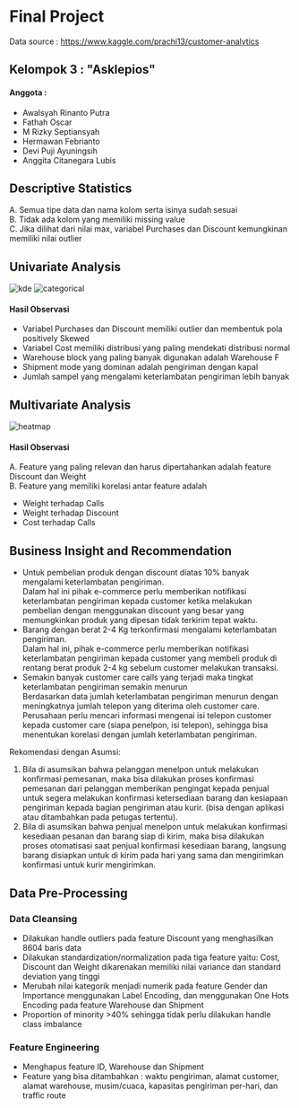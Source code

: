 # Final Project

Data source : https://www.kaggle.com/prachi13/customer-analytics

## Kelompok 3 : "Asklepios"
#### Anggota : 
- Awalsyah Rinanto Putra
- Fathah Oscar
- M Rizky Septiansyah
- Hermawan Febrianto
- Devi Puji Ayuningsih
- Anggita Citanegara Lubis
    
    
## Descriptive Statistics
A. Semua tipe data dan nama kolom serta isinya sudah sesuai <br>
B. Tidak ada kolom yang memiliki missing value <br>
C. Jika dilihat dari nilai max, variabel Purchases dan Discount kemungkinan memiliki nilai outlier


## Univariate Analysis
![kde](https://user-images.githubusercontent.com/116422996/198684631-8a1a8358-6737-4c38-bcf1-718f90170ae7.jpg)
![categorical](https://user-images.githubusercontent.com/116422996/198685064-87b541a2-a02c-4db9-b465-63e3da6d04a8.jpg)

#### Hasil Observasi  <br>
- Variabel Purchases dan Discount memiliki outlier dan membentuk pola positively Skewed
- Variabel Cost memiliki distribusi yang paling mendekati distribusi normal
- Warehouse block yang paling banyak digunakan adalah Warehouse F
- Shipment mode yang dominan adalah pengiriman dengan kapal
- Jumlah sampel yang mengalami keterlambatan pengiriman lebih banyak


## Multivariate Analysis
![heatmap](https://user-images.githubusercontent.com/116422996/198685212-05e9cebb-2b61-4105-99de-bff76598b4cf.jpg)

#### Hasil Observasi  <br>
A. Feature yang paling relevan dan harus dipertahankan adalah feature Discount dan Weight <br>
B. Feature yang memiliki korelasi antar feature adalah 
- Weight terhadap Calls
- Weight terhadap Discount
- Cost terhadap Calls


## Business Insight and Recommendation
- Untuk pembelian produk dengan discount diatas 10% banyak mengalami keterlambatan pengiriman. <br>
Dalam hal ini pihak e-commerce perlu memberikan notifikasi keterlambatan pengiriman kepada customer ketika melakukan pembelian dengan menggunakan discount yang besar yang memungkinkan produk yang dipesan tidak terkirim tepat waktu.
- Barang dengan berat 2-4 Kg terkonfirmasi mengalami keterlambatan pengiriman. <br>
Dalam hal ini, pihak e-commerce perlu memberikan notifikasi keterlambatan pengiriman kepada customer yang membeli produk di rentang berat produk 2-4 kg sebelum customer melakukan transaksi.
- Semakin banyak customer care calls yang terjadi maka tingkat keterlambatan pengiriman semakin menurun <br>
Berdasarkan data jumlah keterlambatan pengiriman menurun dengan meningkatnya jumlah telepon yang diterima oleh customer care.
Perusahaan perlu mencari informasi mengenai isi telepon customer kepada customer care (siapa penelpon, isi telepon), sehingga bisa menentukan korelasi dengan jumlah keterlambatan pengiriman.

Rekomendasi dengan Asumsi: 
1. Bila di asumsikan bahwa pelanggan menelpon untuk melakukan konfirmasi pemesanan, maka bisa dilakukan proses konfirmasi pemesanan dari pelanggan memberikan pengingat kepada penjual untuk segera melakukan konfirmasi ketersediaan barang dan kesiapaan pengiriman kepada bagian pengiriman atau kurir. (bisa dengan aplikasi atau ditambahkan pada petugas tertentu).
2. Bila di asumsikan bahwa penjual menelpon untuk melakukan konfirmasi kesediaan pesanan dan barang siap di kirim, maka bisa dilakukan proses otomatisasi saat penjual konfirmasi kesediaan barang, langsung barang disiapkan untuk di kirim pada hari yang sama dan mengirimkan konfirmasi untuk kurir mengirimkan.

## Data Pre-Processing
### Data Cleansing
- Dilakukan handle outliers pada feature Discount yang menghasilkan 8604 baris data
- Dilakukan standardization/normalization pada tiga feature yaitu: Cost, Discount dan Weight dikarenakan memiliki nilai variance dan standard deviation yang tinggi
- Merubah nilai kategorik menjadi numerik pada feature Gender dan Importance menggunakan Label Encoding, dan menggunakan One Hots Encoding pada feature Warehouse dan Shipment
- Proportion of minority >40% sehingga tidak perlu dilakukan handle class imbalance

### Feature Engineering
- Menghapus feature ID, Warehouse dan Shipment
- Feature yang bisa ditambahkan : waktu pengiriman, alamat customer, alamat warehouse, musim/cuaca, kapasitas pengiriman per-hari, dan traffic route
